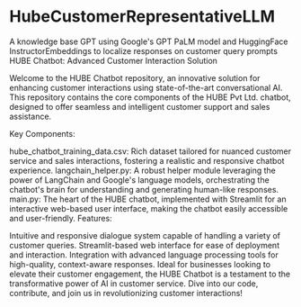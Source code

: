 # HubeCustomerRepresentativeLLM
A knowledge base GPT using Google's GPT PaLM model and HuggingFace InstructorEmbeddings to localize responses on customer query prompts
HUBE Chatbot: Advanced Customer Interaction Solution

Welcome to the HUBE Chatbot repository, an innovative solution for enhancing customer interactions using state-of-the-art conversational AI. This repository contains the core components of the HUBE Pvt Ltd. chatbot, designed to offer seamless and intelligent customer support and sales assistance.

Key Components:

hube_chatbot_training_data.csv: Rich dataset tailored for nuanced customer service and sales interactions, fostering a realistic and responsive chatbot experience.
langchain_helper.py: A robust helper module leveraging the power of LangChain and Google's language models, orchestrating the chatbot's brain for understanding and generating human-like responses.
main.py: The heart of the HUBE chatbot, implemented with Streamlit for an interactive web-based user interface, making the chatbot easily accessible and user-friendly.
Features:

Intuitive and responsive dialogue system capable of handling a variety of customer queries.
Streamlit-based web interface for ease of deployment and interaction.
Integration with advanced language processing tools for high-quality, context-aware responses.
Ideal for businesses looking to elevate their customer engagement, the HUBE Chatbot is a testament to the transformative power of AI in customer service. Dive into our code, contribute, and join us in revolutionizing customer interactions!
